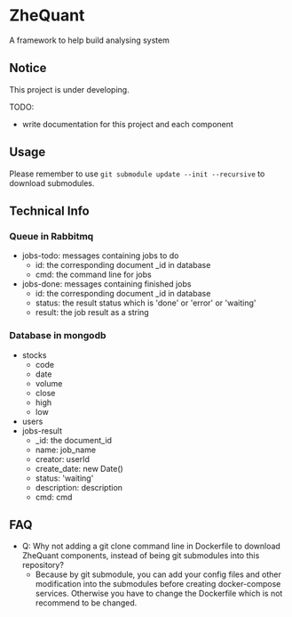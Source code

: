 # ZheQuant
A framework to help build analysing system

## Notice
This project is under developing.

TODO:
- write documentation for this project and each component

## Usage
Please remember to use `git submodule update --init --recursive` to download submodules.

## Technical Info
### Queue in Rabbitmq
- jobs-todo: messages containing jobs to do
    - id: the corresponding document _id in database
    - cmd: the command line for jobs
- jobs-done: messages containing finished jobs
    - id: the corresponding document _id in database
    - status: the result status which is 'done' or 'error' or 'waiting'
    - result: the job result as a string

### Database in mongodb
- stocks
    - code
    - date
    - volume
    - close
    - high
    - low
- users
- jobs-result
    - _id: the document_id
    - name: job_name
    - creator: userId
    - create_date: new Date()
    - status: 'waiting'
    - description: description
    - cmd: cmd

## FAQ
- Q: Why not adding a git clone command line in Dockerfile to download ZheQuant components, instead of being git submodules into this repository?
    - Because by git submodule, you can add your config files and other modification into the submodules before creating docker-compose services. Otherwise you have to change the Dockerfile which is not recommend to be changed.
